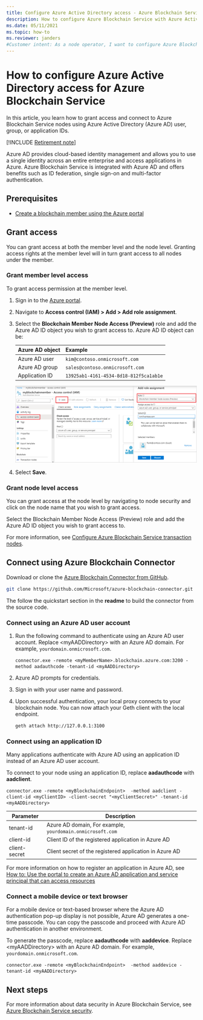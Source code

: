 ```yaml
---
title: Configure Azure Active Directory access - Azure Blockchain Service
description: How to configure Azure Blockchain Service with Azure Active Directory access
ms.date: 05/11/2021
ms.topic: how-to
ms.reviewer: janders
#Customer intent: As a node operator, I want to configure Azure Blockchain Service with Azure Active Directory access.
---
```


# How to configure Azure Active Directory access for Azure Blockchain Service

In this article, you learn how to grant access and connect to Azure Blockchain Service nodes using Azure Active Directory (Azure AD) user, group, or application IDs.

[!INCLUDE [Retirement note](./includes/retirement.md)]

Azure AD provides cloud-based identity management and allows you to use a single identity across an entire enterprise and access applications in Azure. Azure Blockchain Service is integrated with Azure AD and offers benefits such as ID federation, single sign-on and multi-factor authentication.

## Prerequisites

* [Create a blockchain member using the Azure portal](create-member.md)

## Grant access

You can grant access at both the member level and the node level. Granting access rights at the member level will in turn grant access to all nodes under the member.

### Grant member level access

To grant access permission at the member level.

1. Sign in to the [Azure portal](https://portal.azure.com).
1. Navigate to **Access control (IAM) > Add > Add role assignment**.
1. Select the **Blockchain Member Node Access (Preview)** role and add the Azure AD ID object you wish to grant access to. Azure AD ID object can be:

    | Azure AD object | Example |
    |-----------------|---------|
    | Azure AD user   | `kim@contoso.onmicrosoft.com` |
    | Azure AD group  | `sales@contoso.onmicrosoft.com` |
    | Application ID  | `13925ab1-4161-4534-8d18-812f5ca1ab1e` |

    ![Add role assignment](./media/configure-aad/add-role-assignment.png)

1. Select **Save**.

### Grant node level access

You can grant access at the node level by navigating to node security and click on the node name that you wish to grant access.

Select the Blockchain Member Node Access (Preview) role and add the Azure AD ID object you wish to grant access to.

For more information, see [Configure Azure Blockchain Service transaction nodes](configure-transaction-nodes.md#azure-active-directory-access-control).

## Connect using Azure Blockchain Connector

Download or clone the [Azure Blockchain Connector from GitHub](https://github.com/Microsoft/azure-blockchain-connector/).

```bash
git clone https://github.com/Microsoft/azure-blockchain-connector.git
```

The follow the quickstart section in the **readme** to build the connector from the source code.

### Connect using an Azure AD user account

1. Run the following command to authenticate using an Azure AD user account. Replace \<myAADDirectory\> with an Azure AD domain. For example, `yourdomain.onmicrosoft.com`.

    ```
    connector.exe -remote <myMemberName>.blockchain.azure.com:3200 -method aadauthcode -tenant-id <myAADDirectory>
    ```

1. Azure AD prompts for credentials.
1. Sign in with your user name and password.
1. Upon successful authentication, your local proxy connects to your blockchain node. You can now attach your Geth client with the local endpoint.

    ```bash
    geth attach http://127.0.0.1:3100
    ```

### Connect using an application ID

Many applications authenticate with Azure AD using an application ID instead of an Azure AD user account.

To connect to your node using an application ID, replace **aadauthcode** with **aadclient**.

```
connector.exe -remote <myBlockchainEndpoint>  -method aadclient -client-id <myClientID> -client-secret "<myClientSecret>" -tenant-id <myAADDirectory>
```

| Parameter | Description |
|-----------|-------------|
| tenant-id | Azure AD domain, For example, `yourdomain.onmicrosoft.com`
| client-id | Client ID of the registered application in Azure AD
| client-secret | Client secret of the registered application in Azure AD

For more information on how to register an application in Azure AD, see [How to: Use the portal to create an Azure AD application and service principal that can access resources](../../active-directory/develop/howto-create-service-principal-portal.md)

### Connect a mobile device or text browser

For a mobile device or text-based browser where the Azure AD authentication pop-up display is not possible, Azure AD generates a one-time passcode. You can copy the passcode and proceed with Azure AD authentication in another environment.

To generate the passcode, replace **aadauthcode** with **aaddevice**. Replace \<myAADDirectory\> with an Azure AD domain. For example, `yourdomain.onmicrosoft.com`.

```
connector.exe -remote <myBlockchainEndpoint>  -method aaddevice -tenant-id <myAADDirectory>
```

## Next steps

For more information about data security in Azure Blockchain Service, see [Azure Blockchain Service security](data-security.md).